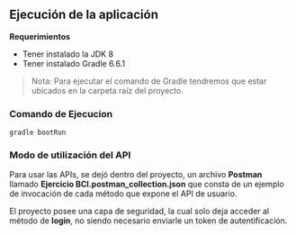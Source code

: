## Ejecución de la aplicación

**Requerimientos**
* Tener instalado la JDK 8
* Tener instalado Gradle 6.6.1

> Nota: Para ejecutar el comando de Gradle tendremos que estar ubicados en la carpeta raíz del proyecto.

### Comando de Ejecucion

    gradle bootRun

### Modo de utilización del API
Para usar las APIs, se dejó dentro del proyecto, un archivo **Postman** llamado **Ejercicio BCI.postman_collection.json** que consta de un ejemplo de invocación de cada método que expone el API de usuario.

El proyecto posee una capa de seguridad, la cual solo deja acceder al método de **login**, no siendo necesario enviarle un token de autentificación.

